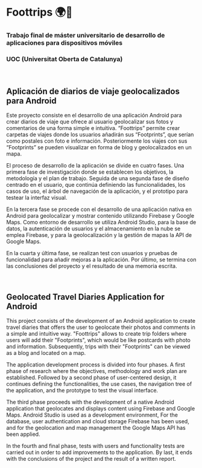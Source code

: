 # Foottrips 🌍🦶

### Trabajo final de máster universitario de desarrollo de aplicaciones para dispositivos móviles 
### UOC (Universitat Oberta de Catalunya)

<br>

## Aplicación de diarios de viaje geolocalizados para Android 

Este proyecto consiste en el desarrollo de una aplicación Android para crear diarios de viaje que ofrece al usuario geolocalizar sus fotos y comentarios de una forma simple e intuitiva. “Foottrips” permite crear carpetas de viajes donde los usuarios añadirán sus “Footprints”, que serían como postales con foto e información. Posteriormente los viajes con sus “Footprints” se pueden visualizar en forma de blog y geolocalizados en un mapa. 

El proceso de desarrollo de la aplicación se divide en cuatro fases. Una primera fase de investigación donde se establecen los objetivos, la metodología y el plan de trabajo. Seguida de una segunda fase de diseño centrado en el usuario, que continúa definiendo las funcionalidades, los casos de uso, el árbol de navegación de la aplicación, y el prototipo para testear la interfaz visual. 

En la tercera fase se procede con el desarrollo de una aplicación nativa en Android para geolocalizar y mostrar contenido utilizando Firebase y Google Maps. Como entorno de desarrollo se utiliza Android Studio, para la base de datos, la autenticación de usuarios y el almacenamiento en la nube se emplea Firebase, y para la geolocalización y la gestión de mapas la API de Google Maps. 

En la cuarta y última fase, se realizan test con usuarios y pruebas de funcionalidad para añadir mejoras a la aplicación. Por último, se termina con las conclusiones del proyecto y el resultado de una memoria escrita.

<br>

## Geolocated Travel Diaries Application for Android

This project consists of the development of an Android application to create travel diaries that offers the user to geolocate their photos and comments in a simple and intuitive way. "Foottrips" allows to create trip folders where users will add their "Footprints", which would be like postcards with photo and information. Subsequently, trips with their "Footprints" can be viewed as a blog and located on a map. 

The application development process is divided into four phases. A first phase of research where the objectives, methodology and work plan are established. Followed by a second phase of user-centered design, it continues defining the functionalities, the use cases, the navigation tree of the application, and the prototype to test the visual interface. 

The third phase proceeds with the development of a native Android application that geolocates and displays content using Firebase and Google Maps. Android Studio is used as a development environment, For the database, user authentication and cloud storage Firebase has been used, and for the geolocation and map management the Google Maps API has been applied. 

In the fourth and final phase, tests with users and functionality tests are carried out in order to add improvements to the application. By last, it ends with the conclusions of the project and the result of a written report.
